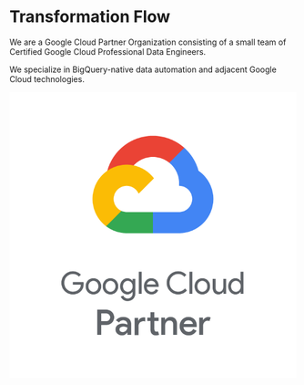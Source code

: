 # Transformation Flow
We are a Google Cloud Partner Organization consisting of a small team of Certified Google Cloud Professional Data Engineers.  

We specialize in BigQuery-native data automation and adjacent Google Cloud technologies.

![Google Cloud Partner](https://github.com/flowfunctions/flowfunctions.github.io/blob/main/docs/assets/images/googlecloud/Google_Cloud_Partner_no_outline_vertical.png)